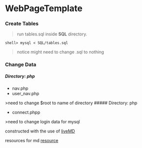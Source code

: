 WebPageTemplate
===============
### Create Tables
>run tables.sql inside <b>SQL</b> directory. 

``` 
shell> mysql < SQL/tables.sql
```
>notice might need to change .sql to nothing

### Change Data
##### Directory: php
<ul>
<li>nav.php</li>
<li>user_nav.php</li>
</ul>
>need to change $root to name of directory
##### Directory: php
<ul>
<li>connect.phpp</li>
</ul>
>need to change login data for mysql

constructed with the use of [liveMD](http://tmpvar.com/markdown.html)

resources for md [resource](https://github.com/adam-p/markdown-here/wiki/Markdown-Cheatsheet)
